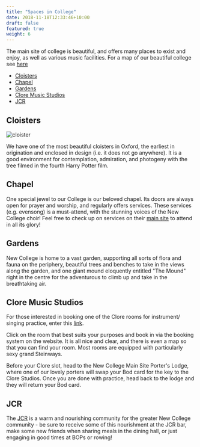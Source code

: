 ```yaml
---
title: "Spaces in College"
date: 2018-11-18T12:33:46+10:00
draft: false
featured: true
weight: 6
---
```


The main site of college is beautiful, and offers many places to exist and enjoy, as well as various music facilities. For a map of our beautiful college see [here](/docs/NC-map.pdf)

- [Cloisters](#cloisters)
- [Chapel](#chapel)
- [Gardens](#gardens)
- [Clore Music Studios](#clore-music-studios)
- [JCR](#jcr)

## Cloisters

![cloister](/images/nc/cloister.jpeg)

We have one of the most beautiful cloisters in Oxford, the earliest in origination and enclosed in design (i.e. it does not go anywhere). It is a good environment for contemplation, admiration, and photogeny with the tree filmed in the fourth Harry Potter film. 


## Chapel

One special jewel to our College is our beloved chapel. Its doors are always open for prayer and worship, and regularly offers services. These services (e.g. evensong) is a must-attend, with the stunning voices of the New College choir! Feel free to check up on services on their [main site](https://www.new.ox.ac.uk/chapel) to attend in all its glory!

## Gardens

New College is home to a vast garden, supporting all sorts of flora and fauna on the periphery, beautiful trees and benches to take in the views along the garden, and one giant mound eloquently entitled "The Mound" right in the centre for the adventurous to climb up and take in the breathtaking air. 

## Clore Music Studios

For those interested in booking one of the Clore rooms for instrument/ singing practice, enter this [link](https://intranet.new.ox.ac.uk/secure/booking2/venue.asp?tid=1).

Click on the room that best suits your purposes and book in via the booking system on the website. It is all nice and clear, and there is even a map so that you can find your room. Most rooms are equipped with particularly sexy grand Steinways.

Before your Clore slot, head to the New College Main Site Porter's Lodge, where one of our lovely porters will swap your Bod card for the key to the Clore Studios. Once you are done with practice, head back to the lodge and they will return your Bod card.


## JCR

The [JCR](https://jcr.new.ox.ac.uk/) is a warm and nourishing community for the greater New College community - be sure to receive some of this nourishment at the JCR bar, make some new friends when sharing meals in the dining hall, or just engaging in good times at BOPs or rowing!
